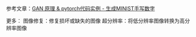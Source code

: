 参考文章：[GAN 原理 & pytorch代码实例 - 生成MINIST手写数字](https://blog.csdn.net/Lizhi_Tech/article/details/132108893)


更多：
图像修复：修复损坏或缺失的图像
超分辨率：将低分辨率图像转换为高分辨率图像